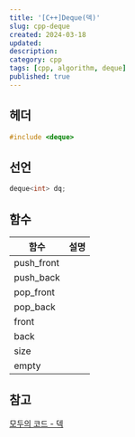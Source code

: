 ```yaml
---
title: '[C++]Deque(덱)'
slug: cpp-deque
created: 2024-03-18
updated:
description:
category: cpp
tags: [cpp, algorithm, deque]
published: true
---
```


## 헤더

```cpp
#include <deque>
```

## 선언

```cpp
deque<int> dq;
```

## 함수

| 함수       | 설명 |
| ---------- | ---- |
| push_front |      |
| push_back  |      |
| pop_front  |      |
| pop_back   |      |
| front      |      |
| back       |      |
| size       |      |
| empty      |      |

## 참고

[모두의 코드 - 덱][1]

[1]: https://modoocode.com/176
